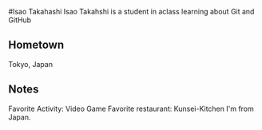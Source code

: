 #Isao Takahashi
Isao Takahshi is a student in aclass learning about Git and GitHub

## Hometown
Tokyo, Japan

## Notes
 Favorite Activity: Video Game
 Favorite restaurant: Kunsei-Kitchen
 I'm from Japan.